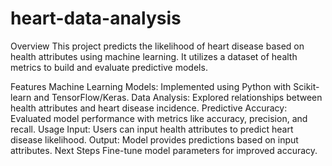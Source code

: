 # heart-data-analysis
Overview
This project predicts the likelihood of heart disease based on health attributes using machine learning. It utilizes a dataset of health metrics to build and evaluate predictive models.

Features
Machine Learning Models: Implemented using Python with Scikit-learn and TensorFlow/Keras.
Data Analysis: Explored relationships between health attributes and heart disease incidence.
Predictive Accuracy: Evaluated model performance with metrics like accuracy, precision, and recall.
Usage
Input: Users can input health attributes to predict heart disease likelihood.
Output: Model provides predictions based on input attributes.
Next Steps
Fine-tune model parameters for improved accuracy.
